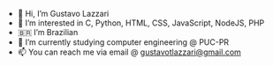 - 👋 Hi, I’m Gustavo Lazzari
- 👀 I’m interested in C, Python, HTML, CSS, JavaScript, NodeJS, PHP
- 🇧🇷  I’m Brazilian    
- 🌱 I’m currently studying computer engineering @ PUC-PR
- 📫 You can reach me via email @ gustavotlazzari@gmail.com 
